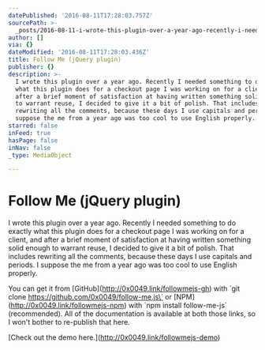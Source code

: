 ```yaml
---
datePublished: '2016-08-11T17:28:03.757Z'
sourcePath: >-
  _posts/2016-08-11-i-wrote-this-plugin-over-a-year-ago-recently-i-needed-somet.md
author: []
via: {}
dateModified: '2016-08-11T17:28:03.436Z'
title: Follow Me (jQuery plugin)
publisher: {}
description: >-
  I wrote this plugin over a year ago. Recently I needed something to do exactly
  what this plugin does for a checkout page I was working on for a client, and
  after a brief moment of satisfaction at having written something solid enough
  to warrant reuse, I decided to give it a bit of polish. That includes
  rewriting all the comments, because these days I use capitals and periods. I
  suppose the me from a year ago was too cool to use English properly.
starred: false
inFeed: true
hasPage: false
inNav: false
_type: MediaObject

---
```

# Follow Me (jQuery plugin)

I wrote this plugin over a year ago. Recently I needed something to do exactly what this plugin does for a checkout page I was working on for a client, and after a brief moment of satisfaction at having written something solid enough to warrant reuse, I decided to give it a bit of polish. That includes rewriting all the comments, because these days I use capitals and periods. I suppose the me from a year ago was too cool to use English properly.

You can get it from \[GitHub\](http://0x0049.link/followmejs-gh) with \`git clone https://github.com/0x0049/follow-me.js\` or \[NPM\](http://0x0049.link/followmejs-npm) with \`npm install follow-me-js\` (recommended). All of the documentation is available at both those links, so I won't bother to re-publish that here.

\[Check out the demo here.\](http://0x0049.link/followmejs-demo)